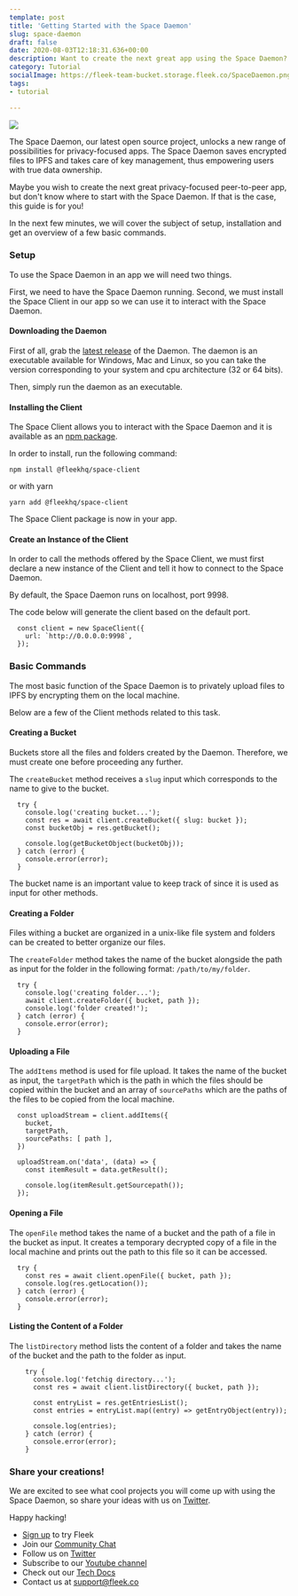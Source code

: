 ```yaml
---
template: post
title: 'Getting Started with the Space Daemon'
slug: space-daemon
draft: false
date: 2020-08-03T12:18:31.636+00:00
description: Want to create the next great app using the Space Daemon? This guide will get you started! 
category: Tutorial
socialImage: https://fleek-team-bucket.storage.fleek.co/SpaceDaemon.png
tags:
- tutorial

---
```

![](https://fleek-team-bucket.storage.fleek.co/SpaceDaemon.png)

The Space Daemon, our latest open source project, unlocks a new range of possibilities for privacy-focused apps. The Space Daemon saves encrypted files to IPFS and takes care of key management, thus empowering users with true data ownership.

Maybe you wish to create the next great privacy-focused peer-to-peer app, but don't know where to start with the Space Daemon. If that is the case, this guide is for you!

In the next few minutes, we will cover the subject of setup, installation and get an overview of a few basic commands.

### Setup
To use the Space Daemon in an app we will need two things.

First, we need to have the Space Daemon running. Second, we must install the Space Client in our app so we can use it to interact with the Space Daemon.

#### Downloading the Daemon
First of all, grab the [latest release](https://github.com/FleekHQ/space-daemon/releases) of the Daemon.
The daemon is an executable available for Windows, Mac and Linux, so you can take the version corresponding to your system and cpu architecture (32 or 64 bits).

Then, simply run the daemon as an executable.

#### Installing the Client
The Space Client allows you to interact with the Space Daemon and it is available as an [npm package](https://www.npmjs.com/package/@fleekhq/space-client).

In order to install, run the following command:

```
npm install @fleekhq/space-client
```

or with yarn

```
yarn add @fleekhq/space-client
```

The Space Client package is now in your app.

#### Create an Instance of the Client
In order to call the methods offered by the Space Client, we must first declare a new instance of the Client and tell it how to connect to the Space Daemon.

By default, the Space Daemon runs on localhost, port 9998.

The code below will generate the client based on the default port.

```
  const client = new SpaceClient({
    url: `http://0.0.0.0:9998`,
  });
```

### Basic Commands
The most basic function of the Space Daemon is to privately upload files to IPFS by encrypting them on the local machine.

Below are a few of the Client methods related to this task.

#### Creating a Bucket
Buckets store all the files and folders created by the Daemon. Therefore, we must create one before proceeding any further.

The `createBucket` method receives a `slug` input which corresponds to the name to give to the bucket.

```
  try {
    console.log('creating bucket...');
    const res = await client.createBucket({ slug: bucket });
    const bucketObj = res.getBucket();

    console.log(getBucketObject(bucketObj));
  } catch (error) {
    console.error(error);
  }
```

The bucket name is an important value to keep track of since it is used as input for other methods.

#### Creating a Folder
Files withing a bucket are organized in a unix-like file system and folders can be created to better organize our files.

The `createFolder` method takes the name of the bucket alongside the path as input for the folder in the following format: `/path/to/my/folder`.

```
  try {
    console.log('creating folder...');
    await client.createFolder({ bucket, path });
    console.log('folder created!');
  } catch (error) {
    console.error(error);
  }
```

#### Uploading a File
The `addItems` method is used for file upload. It takes the name of the bucket as input, the `targetPath` which is the path in which the files should be copied within the bucket and an array of `sourcePaths` which are the paths of the files to be copied from the local machine.

```
  const uploadStream = client.addItems({
    bucket,
    targetPath,
    sourcePaths: [ path ],
  })

  uploadStream.on('data', (data) => {
    const itemResult = data.getResult();

    console.log(itemResult.getSourcepath());
  });

```

#### Opening a File
The `openFile` method takes the name of a bucket and the path of a file in the bucket as input. It creates a temporary decrypted copy of a file in the local machine and prints out the path to this file so it can be accessed.

```
  try {
    const res = await client.openFile({ bucket, path });
    console.log(res.getLocation());
  } catch (error) {
    console.error(error);
  }
```

#### Listing the Content of a Folder

The `listDirectory` method lists the content of a folder and takes the name of the bucket and the path to the folder as input.

```
    try {
      console.log('fetchig directory...');
      const res = await client.listDirectory({ bucket, path });

      const entryList = res.getEntriesList();
      const entries = entryList.map((entry) => getEntryObject(entry));

      console.log(entries);
    } catch (error) {
      console.error(error);
    }
```


### Share your creations!

We are excited to see what cool projects you will come up with using the Space Daemon, so share your ideas with us on [Twitter](https://twitter.com/FleekHQ "Fleek's Twitter").

Happy hacking!

* [Sign up](https://app.fleek.co "Sign Up") to try Fleek
* Join our [Community Chat](https://join.slack.com/t/fleek-public/shared_invite/zt-bxna7y1d-PbVdut4rgHt5jM6Zjg9g9A "Fleek's Slack")
* Follow us on [Twitter](https://twitter.com/FleekHQ "Fleek's Twitter")
* Subscribe to our [Youtube channel](https://www.youtube.com/channel/UCBzlwYM0JjZpjDZ52-SLUmw "Fleek's Youtube Channel")
* Check out our [Tech Docs](https://docs.fleek.co/ "Fleek Docs")
* Contact us at support@fleek.co